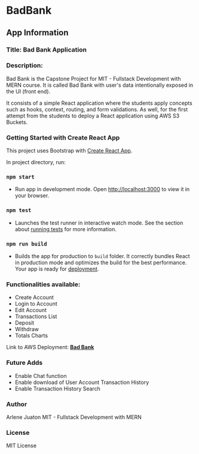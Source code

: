 # BadBank

## App Information

### Title: Bad Bank Application

### Description:

Bad Bank is the Capstone Project for MIT - Fullstack Development with MERN course. It is called Bad Bank with user's data intentionally exposed in the UI (front end).

It consists of a simple React application where the students apply concepts such as hooks, context, routing, and form validations. As well, for the first attempt from the students to deploy a React application using AWS S3 Buckets.

### Getting Started with Create React App

This project uses Bootstrap with [Create React App](https://github.com/facebook/create-react-app).

In project directory, run:

### `npm start` 
- Run app in development mode. Open [http://localhost:3000](http://localhost:3000) to view it in your browser.

### `npm test`
- Launches the test runner in interactive watch mode. See the section about [running tests](https://facebook.github.io/create-react-app/docs/running-tests) for more information.

### `npm run build`
- Builds the app for production to `build` folder. It correctly bundles React in production mode and optimizes the build for the best performance. Your app is ready for [deployment](https://facebook.github.io/create-react-app/docs/deployment).

### Functionalities available:

- Create Account
- Login to Account
- Edit Account
- Transactions List
- Deposit
- Withdraw
- Totals Charts

Link to AWS Deployment: **[Bad Bank](http://badbank-capstone.s3-website-us-east-1.amazonaws.com)**

### Future Adds

- Enable Chat function
- Enable download of User Account Transaction History
- Enable Transaction History Search

### Author

Arlene Juaton
MIT - Fullstack Development with MERN

### License

MIT License
